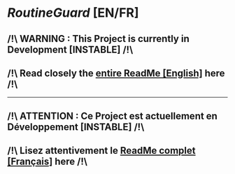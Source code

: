 # *RoutineGuard* [EN/FR]

## /!\ WARNING : This Project is currently in Development [INSTABLE] /!\
## /!\ Read closely the [entire ReadMe [English]](../README_EN.md) here /!\
______________________________________________

## /!\ ATTENTION : Ce Project est actuellement en Développement [INSTABLE] /!\
## /!\ Lisez attentivement le [ReadMe complet [Français]](../README_FR.md) here /!\
